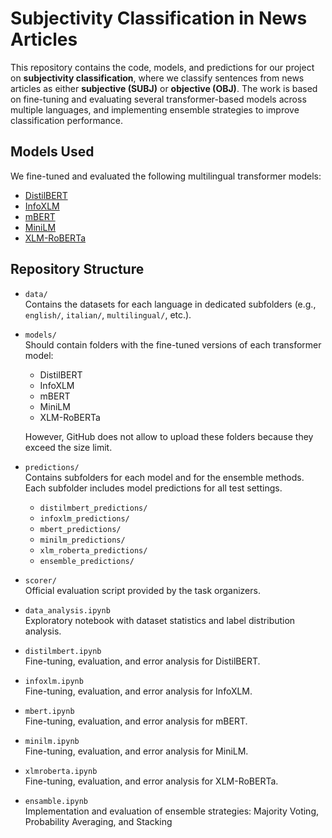 # Subjectivity Classification in News Articles

This repository contains the code, models, and predictions for our project on **subjectivity classification**, where we classify sentences from news articles as either **subjective (SUBJ)** or **objective (OBJ)**. The work is based on fine-tuning and evaluating several transformer-based models across multiple languages, and implementing ensemble strategies to improve classification performance.

## Models Used

We fine-tuned and evaluated the following multilingual transformer models:
- [DistilBERT](https://huggingface.co/distilbert-base-multilingual-cased)
- [InfoXLM](https://huggingface.co/microsoft/infoxlm-base)
- [mBERT](https://huggingface.co/bert-base-multilingual-cased)
- [MiniLM](https://huggingface.co/nreimers/mMiniLMv2-L12-H384-distilled-from-XLMR-Large)
- [XLM-RoBERTa](https://huggingface.co/xlm-roberta-base)

## Repository Structure

- `data/`  
  Contains the datasets for each language in dedicated subfolders (e.g., `english/`, `italian/`, `multilingual/`, etc.).

- `models/`  
  Should contain folders with the fine-tuned versions of each transformer model:
  - DistilBERT
  - InfoXLM
  - mBERT
  - MiniLM
  - XLM-RoBERTa
    
  However, GitHub does not allow to upload these folders because they exceed the size limit.

- `predictions/`  
  Contains subfolders for each model and for the ensemble methods. Each subfolder includes model predictions for all test settings.
  - `distilmbert_predictions/`
  - `infoxlm_predictions/`
  - `mbert_predictions/`
  - `minilm_predictions/`
  - `xlm_roberta_predictions/`
  - `ensemble_predictions/`

- `scorer/`  
  Official evaluation script provided by the task organizers.

- `data_analysis.ipynb`  
  Exploratory notebook with dataset statistics and label distribution analysis.

- `distilmbert.ipynb`  
  Fine-tuning, evaluation, and error analysis for DistilBERT.

- `infoxlm.ipynb`  
  Fine-tuning, evaluation, and error analysis for InfoXLM.

- `mbert.ipynb`  
  Fine-tuning, evaluation, and error analysis for mBERT.

- `minilm.ipynb`  
  Fine-tuning, evaluation, and error analysis for MiniLM.

- `xlmroberta.ipynb`  
  Fine-tuning, evaluation, and error analysis for XLM-RoBERTa.

- `ensamble.ipynb`  
  Implementation and evaluation of ensemble strategies: Majority Voting, Probability Averaging, and Stacking

